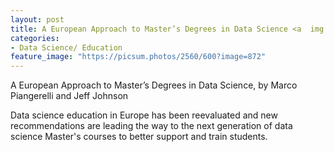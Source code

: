 ```yaml
---
layout: post
title: A European Approach to Master’s Degrees in Data Science <a  img src="/tkb-1910-g.png" width=80 alt="Gold Blog" align="right"> </a>
categories:
- Data Science/ Education
feature_image: "https://picsum.photos/2560/600?image=872"
---
```

A European Approach to Master’s Degrees in Data Science, by Marco Piangerelli and Jeff Johnson


<a href="https://www.kdnuggets.com/2019/11/top-stories-2019-oct.html" img src="/tkb-1910-g.png" width=94 alt="Gold Blog" align="right"> </a>

Data science education in Europe has been reevaluated and new recommendations are leading the way to the next generation of data science Master's courses to better support and train students.

